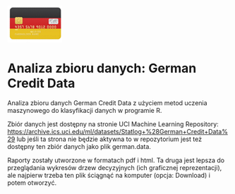 ![Obrazek](foto_GermanCreditData.png)
# Analiza zbioru danych: German Credit Data

Analiza zbioru danych German Credit Data z użyciem metod uczenia maszynowego do klasyfikacji danych w programie R.

Zbiór danych jest dostępny na stronie UCI Machine Learning Repository: https://archive.ics.uci.edu/ml/datasets/Statlog+%28German+Credit+Data%29
lub jeśli ta strona nie będzie aktywna to w repozytorium jest też dostępny ten zbiór danych jako plik german.data.

Raporty zostały utworzone w formatach pdf i html. Ta druga jest lepsza do przeglądania wykresów drzew decyzyjnych (ich graficznej reprezentacji), ale najpierw trzeba ten plik ściągnąć na komputer (opcja: Download) i potem otworzyć.
